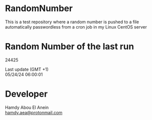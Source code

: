 # RandomNumber    
This is a test repository where a random number is pushed to a file automatically passwordless from a cron job in my Linux CentOS server    
# Random Number of the last run   
24425
      
Last update (GMT +1)    
05/24/24 06:00:01
# Developer    
Hamdy Abou El Anein   
hamdy.aea@protonmail.com
